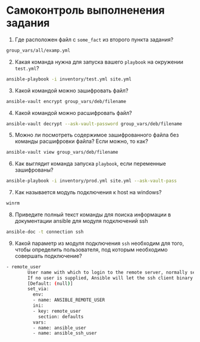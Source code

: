 # Самоконтроль выполненения задания

1. Где расположен файл с `some_fact` из второго пункта задания?

```bash
group_vars/all/examp.yml
```

2. Какая команда нужна для запуска вашего `playbook` на окружении `test.yml`?

```bash
ansible-playbook -i inventory/test.yml site.yml
```

3. Какой командой можно зашифровать файл?

```bash
ansible-vault encrypt group_vars/deb/filename
```

4. Какой командой можно расшифровать файл?

```bash
ansible-vault decrypt --ask-vault-password group_vars/deb/filename
```

5. Можно ли посмотреть содержимое зашифрованного файла без команды расшифровки файла? Если можно, то как?

```bash
ansible-vault view group_vars/deb/filename
```

6. Как выглядит команда запуска `playbook`, если переменные зашифрованы?

```bash
ansible-playbook -i inventory/prod.yml site.yml --ask-vault-pass
```

7. Как называется модуль подключения к host на windows?

```bash
winrm
```

8. Приведите полный текст команды для поиска информации в документации ansible для модуля подключений ssh

```bash
ansible-doc -t connection ssh
```

9. Какой параметр из модуля подключения `ssh` необходим для того, чтобы определить пользователя, под которым необходимо совершать подключение?

```bash
- remote_user
        User name with which to login to the remote server, normally set by the remote_user keyword.
        If no user is supplied, Ansible will let the ssh client binary choose the user as it normally
        [Default: (null)]
        set_via:
          env:
          - name: ANSIBLE_REMOTE_USER
          ini:
          - key: remote_user
            section: defaults
          vars:
          - name: ansible_user
          - name: ansible_ssh_user
```
